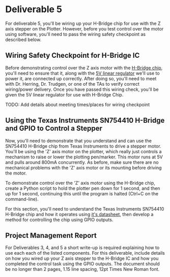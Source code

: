 # Deliverable 5

For deliverable 5, you'll be wiring up your H-Bridge chip for use with the Z axis stepper on the Plotter. However, before you test control over the motor using software, you'll need to pass the wiring safety checkpoint as described below.

## Wiring Safety Checkpoint for H-Bridge IC

Before demonstrating control over the Z axis motor with the [H-Bridge chip](https://www.ti.com/lit/ds/symlink/sn754410.pdf), you'll need to ensure that it, along with the [5V linear regulator](https://www.mouser.com/datasheet/2/308/MC7800_D-1773680.pdf) we'll use to power it, are connected up correctly. After doing so, you'll need to meet with Dr. Herring, Dr. Trudgen, or one of the TAs to verify correct wiring/power delivery. Once you have passed this wiring check, you'll be given the 5V linear regulator for use with H-Bridge Chip.

TODO: Add details about meeting times/places for wiring checkpoint

## Using the Texas Instruments SN754410 H-Bridge and GPIO to Control a Stepper

Now, you'll need to demonstrate that you understand and can use the SN754410 H-Bridge chip from Texas Instruments to drive a stepper motor. You'll be using the 'Z' axis motor on the plotter, which really just controls a mechanism to raise or lower the plotting pen/marker. This motor runs at 5V and pulls around 800mA concurrently. As before, make sure there are no mechanical problems with the 'Z' axis motor or its mounting before driving the motor.

To demonstrate control over the 'Z' axis motor using the H-Bridge chip, create a Python script to hold the plotter pen down for 1 second, and then up for 1 second, continuing this until the program is halted (Ctrl+C on the command-line).

For this section, you'll need to understand the Texas Instruments SN754410 H-Bridge chip and how it operates using [it's datasheet](https://www.ti.com/lit/ds/symlink/sn754410.pdf), then develop a method for controlling the chip using GPIO outputs.

## Project Management Report

For Deliverables 3, 4, and 5 a short write-up is required explaining how to use each each of the listed components. For this deliverable, include details on how you wired up your Z axis stepper to the H-Bridge IC and how you completed the control task using the GPIO outputs. The document should be no longer than 2 pages, 1.15 line spacing, 12pt Times New Roman font.